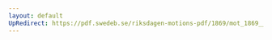 ```yaml
---
layout: default
UpRedirect: https://pdf.swedeb.se/riksdagen-motions-pdf/1869/mot_1869__ak__00125/mot_1869__ak__00125_002.pdf
---
```

